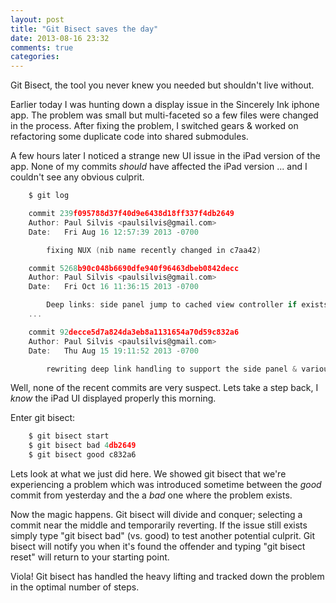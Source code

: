```yaml
---
layout: post
title: "Git Bisect saves the day"
date: 2013-08-16 23:32
comments: true
categories: 
---
```


Git Bisect, the tool you never knew you needed but shouldn't live without.

Earlier today I was hunting down a display issue in the Sincerely Ink iphone app. The problem was small but multi-faceted so a few files were changed in the process. After fixing the problem, I switched gears & worked on refactoring some duplicate code into shared submodules.

A few hours later I noticed a strange new UI issue in the iPad version of the app.  None of my commits *should* have affected the iPad version ... and I couldn't see any obvious culprit.

```c
	$ git log

	commit 239f095788d37f40d9e6438d18ff337f4db2649
	Author: Paul Silvis <paulsilvis@gmail.com>
	Date:   Fri Aug 16 12:57:39 2013 -0700

    	fixing NUX (nib name recently changed in c7aa42)

	commit 5268b90c048b6690dfe940f96463dbeb0842decc
	Author: Paul Silvis <paulsilvis@gmail.com>
	Date:   Fri Oct 16 11:36:15 2013 -0700

	    Deep links: side panel jump to cached view controller if exists
	...

	commit 92decce5d7a824da3eb8a1131654a70d59c832a6
	Author: Paul Silvis <paulsilvis@gmail.com>
	Date:   Thu Aug 15 19:11:52 2013 -0700

	    rewriting deep link handling to support the side panel & various fixes
```

Well, none of the recent commits are very suspect. Lets take a step back, I *know* the iPad UI displayed properly this morning.

Enter git bisect:
```c
	$ git bisect start
	$ git bisect bad 4db2649
	$ git bisect good c832a6
```

Lets look at what we just did here. We showed git bisect that we're experiencing a problem which was introduced sometime between the *good* commit from yesterday and the a *bad* one where the problem exists.

Now the magic happens. Git bisect will divide and conquer; selecting a commit near the middle and temporarily reverting.  If the issue still exists simply type "git bisect bad" (vs. good) to test another potential culprit. Git bisect will notify you when it's found the offender and typing "git bisect reset" will return to your starting point.

Viola! Git bisect has handled the heavy lifting and tracked down the problem in the optimal number of steps.

